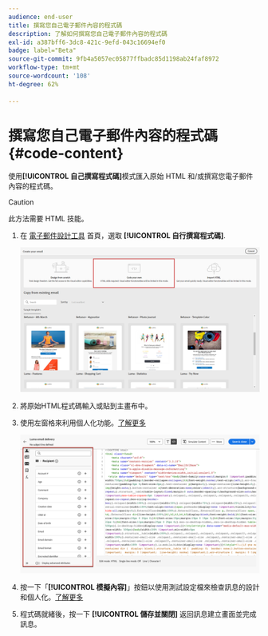 ```yaml
---
audience: end-user
title: 撰寫您自己電子郵件內容的程式碼
description: 了解如何撰寫您自己電子郵件內容的程式碼
exl-id: a387bff6-3dc8-421c-9efd-043c16694ef0
badge: label="Beta"
source-git-commit: 9fb4a5057ec05877ffbadc85d1198ab24faf8972
workflow-type: tm+mt
source-wordcount: '108'
ht-degree: 62%

---
```


# 撰寫您自己電子郵件內容的程式碼 {#code-content}

使用&#x200B;**[!UICONTROL 自己撰寫程式碼]**&#x200B;模式匯入原始 HTML 和/或撰寫您電子郵件內容的程式碼。

>[!CAUTION]
>
>此方法需要 HTML 技能。

1. 在 [電子郵件設計工具](get-started-email-designer.md) 首頁，選取 **[!UICONTROL 自行撰寫程式碼]**.

   ![](assets/code-your-own.png)

1. 將原始HTML程式碼輸入或貼到主畫布中。

1. 使用左窗格來利用個人化功能。[了解更多](../personalization/gs-personalization.md)

   ![](assets/code-editor-personalization.png)

1. 按一下「**[!UICONTROL 模擬內容]**」按鈕以使用測試設定檔來檢查訊息的設計和個人化。[了解更多](../preview-test/preview-test.md)

1. 程式碼就緒後，按一下 **[!UICONTROL 儲存並關閉]** 返回訊息建立畫面並完成訊息。
